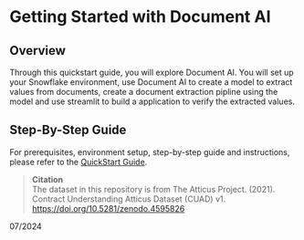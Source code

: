 # Getting Started with Document AI

## Overview
Through this quickstart guide, you will explore Document AI. You will set up your Snowflake environment, use Document AI to create a model to extract values from documents, create a document extraction pipline using the model and use streamlit to build a application to verify the extracted values.  

## Step-By-Step Guide
For prerequisites, environment setup, step-by-step guide and instructions, please refer to the [QuickStart Guide](https://quickstarts.snowflake.com/guide/getting_started_with_document_ai/index.html).

> **Citation**  
> The dataset in this repository is from The Atticus Project. (2021). Contract Understanding Atticus Dataset (CUAD) v1. https://doi.org/10.5281/zenodo.4595826

07/2024
